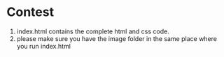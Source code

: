 Contest
=======

1) index.html contains the complete html and css code.
2) please make sure you have the image folder in the same place where you run index.html
